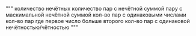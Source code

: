 """
количество нечётных
количество пар с нечётной суммой
пару с маскимальной нечётной суммой
кол-во пар с одинаковыми числами
кол-во пар где первое число больше второго
кол-во пар с одинаковой нечётностью/чётностью
"""